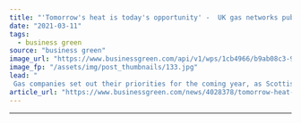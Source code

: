 ```yaml
---
title: "'Tomorrow's heat is today's opportunity' -  UK gas networks publish 2021 green gas plan"
date: "2021-03-11"
tags: 
  - business green
source: "business green"
image_url: "https://www.businessgreen.com/api/v1/wps/1cb4966/b9ab08c3-9aba-40ef-908f-78368652238a/4/Cromarty-Firth-185x114.jpg"
image_fp: "/assets/img/post_thumbnails/133.jpg"
lead: "
 Gas companies set out their priorities for the coming year, as ScottishPower launches plan for green hydrogen hub in Scottish Highlands ..."
article_url: "https://www.businessgreen.com/news/4028378/tomorrow-heat-opportunity-uk-gas-networks-publish-2021-green-gas-plan"
---
```


---
